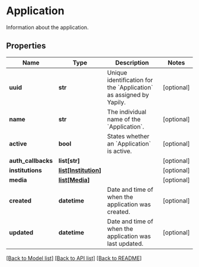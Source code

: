 # Application

Information about the application.
## Properties
Name | Type | Description | Notes
------------ | ------------- | ------------- | -------------
**uuid** | **str** | Unique identification for the &#x60;Application&#x60; as assigned by Yapily. | [optional] 
**name** | **str** | The individual name of the &#x60;Application&#x60;. | [optional] 
**active** | **bool** | States whether an &#x60;Application&#x60; is active. | [optional] 
**auth_callbacks** | **list[str]** |  | [optional] 
**institutions** | [**list[Institution]**](Institution.md) |  | [optional] 
**media** | [**list[Media]**](Media.md) |  | [optional] 
**created** | **datetime** | Date and time of when the application was created. | [optional] 
**updated** | **datetime** | Date and time of when the application was last updated. | [optional] 

[[Back to Model list]](../README.md#documentation-for-models) [[Back to API list]](../README.md#documentation-for-api-endpoints) [[Back to README]](../README.md)


